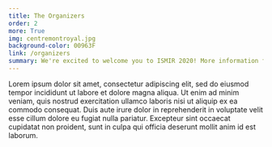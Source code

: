 ```yaml
---
title: The Organizers
order: 2
more: True
img: centremontroyal.jpg
background-color: 00963F
link: /organizers
summary: We're excited to welcome you to ISMIR 2020! More information for participants will be online soon. For now, we have published the list of committee members and chairs so far.
---
```


Lorem ipsum dolor sit amet, consectetur adipiscing elit, sed do eiusmod tempor incididunt ut labore et dolore magna aliqua. Ut enim ad minim veniam, quis nostrud exercitation ullamco laboris nisi ut aliquip ex ea commodo consequat. Duis aute irure dolor in reprehenderit in voluptate velit esse cillum dolore eu fugiat nulla pariatur. Excepteur sint occaecat cupidatat non proident, sunt in culpa qui officia deserunt mollit anim id est laborum.
